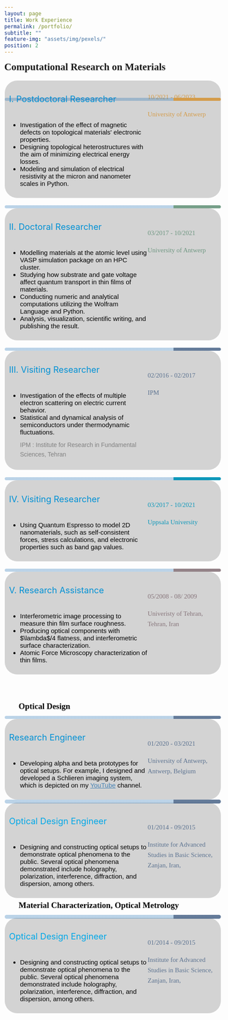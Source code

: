 ```yaml
---
layout: page
title: Work Experience
permalink: /portfolio/
subtitle: ""
feature-img: "assets/img/pexels/"
position: 2
---
```

<style>
        /* Reset default margin and padding */
     body {
            margin: 0;
            padding: 10px;
            background-image: url('assets/img/header/education.jpg');
            background-repeat: no-repeat;
            background-position: center center;
            background-size: cover; /* Ensure the background image covers the entire viewport */
       }
    .textbox {
            background-color: lightgray;
            border: 1px solid white;
            border-radius: 30px 30px 30px 30px;
            padding: 10px;
            margin-bottom:5px;
            box-shadow: 0 2px 2px white;
            position: relative; /* Ensure relative positioning for absolute positioning of pseudo-element */
    }

     .textbox::before {
            content: "";
            position: absolute;
            top: 0;
            left: 0;
            width: 100%; /* Take up the full width of the box */
            height: 8px; /* Thickness of the strip */
            /* background: linear-gradient(to right, rgba(65, 105, 225, 0.8) 30%, rgba(65, 105, 225, 0.5) 70%);  */ */
            border-radius: 20px 20px 20px 20px; /* Ensure rounded corners on the top */
     }

    .textbox h3 {
            color: #333;
            font-size: 24px;
            margin-bottom: 10px;
    }

    .textbox p {
            color: #666;
            font-size: 16px;
            line-height: 1.6;
    }

    @media only screen and (max-width: 600px) {
            .textbox {
                border: 1px solid #ddd;
                border-radius: 17px;
                padding: 10px;
                display: flex;
                flex-wrap: wrap;
    }
            .main-content {
                width: 60%; /* Adjust this as needed */
                margin-right: 5%; /* Adjust this as needed */
                margin-bottom: 10px; /* Add some space between columns on small screens */
            }
            .additional-column {
                width: 30%; /* Adjust this as needed */
                padding: 5px;
            }
        }
    </style>
<section>
<div style="display: inline-block; padding-right: 20px;">
    <span style="font-size: 23px; color: #26619C.; font-weight: bold; font-family: 'Avenir Next LT Pro';">
        Computational Research on Materials
    </span>
</div>
<br><br>
<div class="textbox" style="display: flex;">
    <div class="main-content" style="flex: 1;">
    <div style="margin-left: 0em; margin-top: -0.2em; display: flex; align-items: center; margin-bottom: 1px;"> <p style="font-size: 20px;  color: #0091D5; margin-right: 5px;">I.   Postdoctoral Researcher</p>
        </div>
    <ul style="font-size: 15px; color: black; font-family: 'Avenir Next LT Pro', sans-serif;">
    <li>Investigation of the effect of magnetic defects on topological materials' electronic properties.</li>
    <li>Designing topological heterostructures with the aim of minimizing electrical energy losses.</li>
    <li>Modeling and simulation of electrical resistivity at the micron and nanometer scales in Python.</li>
    </ul>
    <div style="::before; content: ''; position: absolute; top: 40px; left: 0; width: 100%; height: 7px; background: linear-gradient(to right, rgba( 33, 113, 181, 0.3) 78%, rgba(212, 156, 74,1)  22%); 
    border-radius: 10px 10px 10px 10px;"> </div>
     </div>
<div class="additional-column" style=" padding-top: -5px; width: 160px;height: 100px;">
<p><span style="font-family: 'Avenir Next LT Pro'; font-size: 15px; color: gray;"> </span></p>
<p><span style="font-family: 'Avenir Next LT Pro'; font-size: 15px; color: rgba(212, 156, 74,1);">10/2021 - 06/2023</span></p><p><span style="font-family: 'Avenir Next LT Pro'; font-size: 15px; color: rgba(212, 156, 74,1);">University of Antwerp</span></p>
 </div>
</div>
<br>
<div class="textbox" style="display: flex;">
    <div class="main-content" style="flex: 1;">
        <div style="margin-left: 0em; margin-top: -0.2em; display: flex; align-items: center; margin-bottom: 1px;"> <p style="font-size: 20px;  color: #0091D5; margin-right: 5px;">II. Doctoral Researcher</p>
        </div>
         <ul style="font-size: 15px; color: black; font-family: 'Avenir Next LT Pro', sans-serif;">
        <li>Modelling materials at the atomic level using VASP simulation package on an HPC cluster.</li>
        <li>Studying how substrate and gate voltage affect quantum transport in thin films of materials.</li>
        <li>Conducting numeric and analytical computations utilizing the Wolfram Language and Python.</li>
        <li>Analysis, visualization, scientific writing, and publishing the result.</li>
        </ul>
    <div style="::before; content: ''; position: absolute; top: -7px; left: 0; width: 100%; height: 7px; background: linear-gradient(to right, rgba(33, 113, 181, 0.3) 78%, rgba(84, 135, 107,.8) 22%); 
    border-radius: 20px 20px 20px 20px;"> </div>
    </div>
   <div class="additional-column" style=" margin-top: 19px; width: 160px;height: 100px;">
   <p><span style="font-family: 'Avenir Next LT Pro'; font-size: 15px; color: gray;"> </span></p>
    <p><span style="font-family: 'Avenir Next LT Pro'; font-size: 15px; color: rgba(84, 135, 107,.8);">03/2017 - 10/2021</span></p><p><span style="font-family: 'Avenir Next LT Pro'; font-size: 15px; color: rgba(84, 135, 107,.8);">University of Antwerp</span></p>
 </div>
</div>


<br>

<div class="textbox" style="display: flex;">
    <div class="main-content" style="flex: 1;">
        <div style="margin-left: 0em; margin-top: -0.2em; display: flex; align-items: center; margin-bottom: 1px;"> <p style="font-size: 20px; color:#0091D5; margin-right: 5px;">III. Visiting Researcher</p>
        </div>
         <ul style="font-size: 15px; color: black; font-family: 'Avenir Next LT Pro', sans-serif;">
        <li>Investigation of the effects of multiple electron scattering on electric current behavior.</li>
      <li>Statistical and dynamical analysis of semiconductors under thermodynamic fluctuations.</li>
         <p style="font-size: 14px; color:gray; margin-top: 10px;">IPM : Institute for Research in Fundamental Sciences, Tehran</p> 
    </ul>
        <div style="::before; content: ''; position: absolute; top: -7px; left: 0; width: 100%; height: 7px; background: linear-gradient(to right, rgba(33, 113, 181, 0.3) 78%, rgba(61, 90, 128,.8) 22%); 
        border-radius: 20px 20px 20px 20px;"> </div>
        </div>
   <div class="additional-column" style=" margin-top: 19px; width: 160px;height: 100px;">
   <p><span style="font-family: 'Avenir Next LT Pro'; font-size: 15px; color: gray;"> </span></p>
      <p><span style="font-family: 'Avenir Next LT Pro'; font-size: 15px; color: rgba(61, 90, 128,.8);">02/2016 - 02/2017</span></p><p><span style="font-family: 'Avenir Next LT Pro'; font-size: 15px; color: rgba(61, 90, 128,.8);">IPM</span></p>
 </div>
</div>

<br>

<div class="textbox" style="display: flex;">
    <div class="main-content" style="flex: 1;">
        <div style="margin-left: 0em; margin-top: -0.2em; display: flex; align-items: center; margin-bottom: 1px;"> <p style="font-size: 20px; color:#0091D5; margin-right: 5px;">IV. Visiting Researcher</p>
        </div>
         <ul style="font-size: 15px; color: black; font-family: 'Avenir Next LT Pro', sans-serif;">
        <li>Using Quantum Espresso to model 2D nanomaterials, such as self-consistent forces, stress calculations, and electronic properties such as band gap values.</li>
        </ul>
        <div style="::before; content: ''; position: absolute; top: -7px; left: 0; width: 100%; height: 7px; background: linear-gradient(to right, rgba( 33, 113, 181, 0.3) 78%, rgba(13, 152, 186,1) 22%); 
        border-radius: 20px 20px 20px 20px;"> </div>
        </div>
   <div class="additional-column" style="  padding-top: 19px; width: 160px;height: 100px;">
   <p><span style="font-family: 'Avenir Next LT Pro'; font-size: 15px; color: gray;"> </span></p>
      <p><span style="font-family: 'Avenir Next LT Pro'; font-size: 15px; color:  rgba(13, 152, 186,1);">03/2017 - 10/2021</span></p><p><span style="font-family: 'Avenir Next LT Pro'; font-size: 15px; color:   rgba(13, 152, 186,1);">Uppsala University</span></p>
 </div>
</div>

<br>

<div class="textbox" style="display: flex;">
<div class="main-content" style="flex: 1;">
<div style="margin-left: 0em; margin-top: -0.2em; display: flex; align-items: center; margin-bottom: 1px;"> <p style="font-size: 20px; color:#0091D5; margin-right: 5px;">V. Research Assistance</p>
</div>
<ul style="font-size: 15px; color: black; font-family: 'Avenir Next LT Pro', sans-serif;">
 <li>Interferometric image processing to measure thin film surface roughness.</li>
<li> Producing optical components with $\lambda$/4 flatness, and interferometric surface characterization.</li>
<li>Atomic Force Microscopy characterization of thin films.</li>
</ul>
 <div style="::before; content: ''; position: absolute; top: -7px; left: 0; width: 100%; height:7px; background: linear-gradient(to right, rgba(33, 113, 181, 0.3) 78%, rgba(102, 77, 85,.7) 22%); 
 border-radius: 20px 20px 20px 20px;"> </div>
 </div>
   <div class="additional-column" style=" padding-top: 19px; width: 160px;height: 100px;">
   <p><span style="font-family: 'Avenir Next LT Pro'; font-size: 15px; color: gray;"> </span></p>
      <p><span style="font-family: 'Avenir Next LT Pro'; font-size: 15px; color: rgba(102, 77, 85,.7);">05/2008 - 08/ 2009</span></p>  <p><span style="font-family: 'Avenir Next LT Pro'; font-size: 15px; color:  rgba(102, 77, 85,.7);">Univeristy of Tehran, Tehran, Iran</span></p>
 </div>
</div>

 <br><br> 

<section>
<div style="display: inline-block; padding-right: 20px;">
    <span style="font-size: 19px; color: black; font-weight: bold; font-family: 'Avenir Next LT Pro';">
        &nbsp;&nbsp;&nbsp;&nbsp;&nbsp;&nbsp; Optical Design
    </span>
</div>
<br><br>


<div class="textbox" style="display: flex;">
    <div class="main-content" style="flex: 1;">
        <div style="margin-left: 0em; margin-top: -0.2em; display: flex; align-items: center; margin-bottom: 1px;"> <p style="font-size: 20px; color:#0091D5; margin-right: 5px;">Research Engineer</p>
        </div>
    <ul style="font-size: 15px; color: black; font-family: 'Avenir Next LT Pro', sans-serif;">
     <li>Developing alpha and beta prototypes for optical setups. For example, I designed and developed a Schlieren imaging system, which is depicted on my <a href="https://www.youtube.com/channel/UC0ghSST2dX-Yt1UBAKqMLZA" style="color: #4682B4;">YouTube</a> channel.</li>
    </ul>
    <div style="::before; content: ''; position: absolute; top:-7px; left: 0; width: 100%; height:7px; background: linear-gradient(to right, rgba(33, 113, 181, 0.3) 78%, rgba(61, 90, 128,.8)  22%); 
    border-radius: 10px 10px 10px 10px;"> </div>
     </div>
   <div class="additional-column" style=" padding-top: 19px; width: 160px;height: 100px;">
      <p><span style="font-family: 'Avenir Next LT Pro'; font-size: 15px; color: gray;"> </span></p>
    <p><span style="font-family: 'Avenir Next LT Pro'; font-size: 15px; color: rgba(61, 90, 128,.8);">01/2020 - 03/2021</span></p>
    <p><span style="font-family: 'Avenir Next LT Pro'; font-size: 15px; color: rgba(61, 90, 128,.8);">University of Antwerp, Antwerp, Belgium</span></p>
 </div>
</div>





<div class="textbox" style="display: flex;">
    <div class="main-content" style="flex: 1;">
        <div style="margin-left: 0em; margin-top: -0.2em; display: flex; align-items: center; margin-bottom: 1px;"> <p style="font-size: 20px; color:  #00a8e8; margin-right: 5px;">Optical Design Engineer</p>
        </div>
    <ul style="font-size: 15px; color: black; font-family: 'Avenir Next LT Pro', sans-serif;">
     <li>Designing and constructing optical setups to demonstrate optical phenomena to the public. Several optical phenomena demonstrated include holography, polarization, interference, diffraction, and dispersion, among others.</li>
    </ul>
    <div style="::before; content: ''; position: absolute; top:-7px; left: 0; width: 100%; height: 9px; background: linear-gradient(to right, rgba(33, 113, 181, 0.3) 78%, rgba(61, 90, 128,.8)  22%); 
    border-radius: 10px 10px 10px 10px;"> </div>
     </div>
   <div class="additional-column" style=" padding-top: 19px; width: 160px;height: 100px;">
      <p><span style="font-family: 'Avenir Next LT Pro'; font-size: 15px; color: gray;"> </span></p>
    <p><span style="font-family: 'Avenir Next LT Pro'; font-size: 15px; color: rgba(61, 90, 128,.8);">01/2014 - 09/2015</span></p>
    <p><span style="font-family: 'Avenir Next LT Pro'; font-size: 15px; color: rgba(61, 90, 128,.8);">Institute for Advanced Studies in Basic Science, Zanjan, Iran,</span></p>
 </div>
</div>





<section>
<div style="display: inline-block; padding-right: 20px;">
    <span style="font-size: 19px; color: black; font-weight: bold; font-family: 'Avenir Next LT Pro';">
        &nbsp;&nbsp;&nbsp;&nbsp;&nbsp;&nbsp; Material Characterization, Optical Metrology
    </span>
</div>
<br><br>






<div class="textbox" style="display: flex;">
    <div class="main-content" style="flex: 1;">
        <div style="margin-left: 0em; margin-top: -0.2em; display: flex; align-items: center; margin-bottom: 1px;"> <p style="font-size: 20px; color: #00a8e8; margin-right: 5px;">Optical Design Engineer</p>
        </div>
    <ul style="font-size: 15px; color: black; font-family: 'Avenir Next LT Pro', sans-serif;">
     <li>Designing and constructing optical setups to demonstrate optical phenomena to the public. Several optical phenomena demonstrated include holography, polarization, interference, diffraction, and dispersion, among others.</li>
    </ul>
    <div style="::before; content: ''; position: absolute; top:-7px; left: 0; width: 100%; height: 9px; background: linear-gradient(to right, rgba(33, 113, 181, 0.3) 78%, rgba(61, 90, 128,.8)  22%); 
    border-radius: 10px 10px 10px 10px;"> </div>
     </div>
   <div class="additional-column" style=" padding-top: 19px; width: 160px;height: 100px;">
      <p><span style="font-family: 'Avenir Next LT Pro'; font-size: 15px; color: gray;"> </span></p>
    <p><span style="font-family: 'Avenir Next LT Pro'; font-size: 15px; color: rgba(61, 90, 128,.8);">01/2014 - 09/2015</span></p>
    <p><span style="font-family: 'Avenir Next LT Pro'; font-size: 15px; color: rgba(61, 90, 128,.8);">Institute for Advanced Studies in Basic Science, Zanjan, Iran,</span></p>
 </div>
</div>


























































